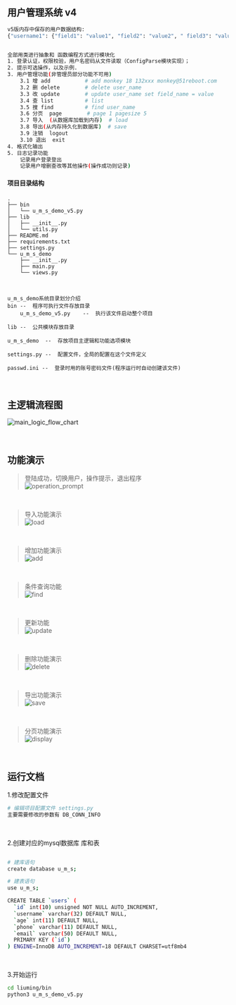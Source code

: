 ## 用户管理系统 v4
```bash
v5版内存中保存的用户数据结构: 
{"username1": {"field1": "value1", "field2": "value2", " field3": "value3", "field4": "value4"}, }


全部用类进行抽象和 函数编程方式进行模块化
1. 登录认证，权限校验，用户名密码从文件读取（ConfigParse模块实现）；
2. 提示可选操作，以及示例.
3. 用户管理功能(非管理员部分功能不可用)
    3.1 增 add           # add monkey 18 132xxx monkey@51reboot.com
    3.2 删 delete        # delete user_name
    3.3 改 update        # update user_name set field_name = value
    3.4 查 list          # list
    3.5 搜 find          # find user_name
    3.6 分页  page        # page 1 pagesize 5
    3.7 导入  (从数据库加载到内存)  # load
    3.8 导出(从内存持久化到数据库)  # save
    3.9 注销  logout
    3.10 退出  exit
4. 格式化输出
5. 日志记录功能
    记录用户登录登出
    记录用户增删查改等其他操作(操作成功则记录)
```

#### 项目目录结构
```
.
├── bin
│   └── u_m_s_demo_v5.py
├── lib
│   ├── __init__.py
│   └── utils.py
├── README.md
├── requirements.txt
├── settings.py
└── u_m_s_demo
    ├── __init__.py
    ├── main.py
    └── views.py



u_m_s_demo系统目录划分介绍  
bin --  程序可执行文件存放目录  
    u_m_s_demo_v5.py    --  执行该文件启动整个项目

lib --  公共模块存放目录

u_m_s_demo  --  存放项目主逻辑和功能选项模块

settings.py --  配置文件，全局的配置在这个文件定义

passwd.ini --  登录时用的账号密码文件(程序运行时自动创建该文件)
```


<br />

## 主逻辑流程图  
![main_logic_flow_chart](./demon_pictures/主逻辑.jpg)

<br />

## 功能演示  
> 登陆成功，切换用户，操作提示，退出程序  
![operation_prompt](./demon_pictures/登录-注销-退出等功能演示.png)

<br />

> 导入功能演示   
![load](./demon_pictures/load-list功能演示.png)

<br />

> 增加功能演示  
![add](./demon_pictures/add功能演示.png)

<br />

> 条件查询功能  
![find](./demon_pictures/find功能演示.png)

<br />

> 更新功能  
![update](./demon_pictures/update功能演示.png)

<br />

> 删除功能演示  
![delete](./demon_pictures/delete功能演示.png)

<br />

> 导出功能演示  
![save](./demon_pictures/save功能演示.png)

<br />

> 分页功能演示   
![display](./demon_pictures/分页功能演示.png)

<br />


## 运行文档  

1.修改配置文件  
```bash
# 编辑项目配置文件 settings.py
主要需要修改的参数有 DB_CONN_INFO
```  

<br />


2.创建对应的mysql数据库 库和表  
```bash

# 建库语句
create database u_m_s;

# 建表语句
use u_m_s;

CREATE TABLE `users` (
  `id` int(10) unsigned NOT NULL AUTO_INCREMENT,
  `username` varchar(32) DEFAULT NULL,
  `age` int(11) DEFAULT NULL,
  `phone` varchar(11) DEFAULT NULL,
  `email` varchar(50) DEFAULT NULL,
  PRIMARY KEY (`id`)
) ENGINE=InnoDB AUTO_INCREMENT=18 DEFAULT CHARSET=utf8mb4
```  

<br />


3.开始运行  
```bash
cd liuming/bin
python3 u_m_s_demo_v5.py
```  

<br />

